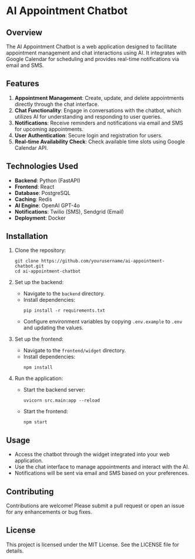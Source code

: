 # AI Appointment Chatbot

## Overview
The AI Appointment Chatbot is a web application designed to facilitate appointment management and chat interactions using AI. It integrates with Google Calendar for scheduling and provides real-time notifications via email and SMS.

## Features
1. **Appointment Management**: Create, update, and delete appointments directly through the chat interface.
2. **Chat Functionality**: Engage in conversations with the chatbot, which utilizes AI for understanding and responding to user queries.
3. **Notifications**: Receive reminders and notifications via email and SMS for upcoming appointments.
4. **User Authentication**: Secure login and registration for users.
5. **Real-time Availability Check**: Check available time slots using Google Calendar API.

## Technologies Used
- **Backend**: Python (FastAPI)
- **Frontend**: React
- **Database**: PostgreSQL
- **Caching**: Redis
- **AI Engine**: OpenAI GPT-4o
- **Notifications**: Twilio (SMS), Sendgrid (Email)
- **Deployment**: Docker

## Installation
1. Clone the repository:
   ```
   git clone https://github.com/yourusername/ai-appointment-chatbot.git
   cd ai-appointment-chatbot
   ```

2. Set up the backend:
   - Navigate to the `backend` directory.
   - Install dependencies:
     ```
     pip install -r requirements.txt
     ```
   - Configure environment variables by copying `.env.example` to `.env` and updating the values.

3. Set up the frontend:
   - Navigate to the `frontend/widget` directory.
   - Install dependencies:
     ```
     npm install
     ```

4. Run the application:
   - Start the backend server:
     ```
     uvicorn src.main:app --reload
     ```
   - Start the frontend:
     ```
     npm start
     ```

## Usage
- Access the chatbot through the widget integrated into your web application.
- Use the chat interface to manage appointments and interact with the AI.
- Notifications will be sent via email and SMS based on your preferences.

## Contributing
Contributions are welcome! Please submit a pull request or open an issue for any enhancements or bug fixes.

## License
This project is licensed under the MIT License. See the LICENSE file for details.